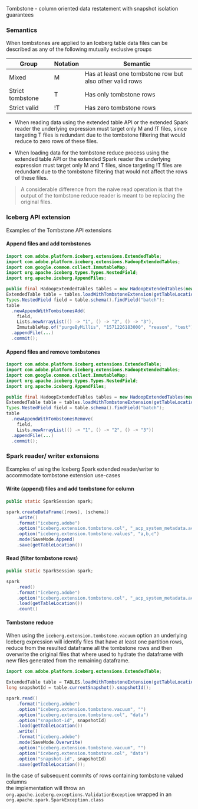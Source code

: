 Tombstone - column oriented data restatement with snapshot isolation guarantees 

### Semantics

When tombstones are applied to an Iceberg table data files can be described as any of the following
mutually exclusive groups 

Group | Notation | Semantic
------------- | ------------- | -------------
Mixed | M | Has at least one tombstone row but also other valid rows 
Strict tombstone | T | Has only tombstone rows
Strict valid | !T | Has zero tombstone rows

* When reading data using the extended table API or the extended Spark reader the underlying 
expression must target only M and !T files, since targeting T files is redundant due to the 
tombstone filtering that would reduce to zero rows of these files.

* When loading data for the tombstone reduce process using the extended table API or the 
extended Spark reader the underlying expression must target only M and T files, since targeting !T 
files are redundant due to the tombstone filtering that would not affect the rows of these files.

> A considerable difference from the naive read operation is that the output of the tombstone 
reduce reader is meant to be replacing the original files.

### Iceberg API extension

Examples of the Tombstone API extensions    

#### Append files and add tombstones
```java
import com.adobe.platform.iceberg.extensions.ExtendedTable;
import com.adobe.platform.iceberg.extensions.HadoopExtendedTables;
import com.google.common.collect.ImmutableMap;
import org.apache.iceberg.types.Types.NestedField;
import org.apache.iceberg.AppendFiles;

public final HadoopExtendedTables tables = new HadoopExtendedTables(new Configuration());
ExtendedTable table = tables.loadWithTombstoneExtension(getTableLocation());
Types.NestedField field = table.schema().findField("batch");
table
  .newAppendWithTombstonesAdd(
    field,
    Lists.newArrayList(() -> "1", () -> "2", () -> "3"),
    ImmutableMap.of("purgeByMillis", "1571226183000", "reason", "test"))
  .appendFile(...)
  .commit();
```

#### Append files and remove tombstones

```java
import com.adobe.platform.iceberg.extensions.ExtendedTable;
import com.adobe.platform.iceberg.extensions.HadoopExtendedTables;
import com.google.common.collect.ImmutableMap;
import org.apache.iceberg.types.Types.NestedField;
import org.apache.iceberg.AppendFiles;

public final HadoopExtendedTables tables = new HadoopExtendedTables(new Configuration());
ExtendedTable table = tables.loadWithTombstoneExtension(getTableLocation());
Types.NestedField field = table.schema().findField("batch");
table
  .newAppendWithTombstonesRemove(
    field,
    Lists.newArrayList(() -> "1", () -> "2", () -> "3"))
  .appendFile(...)
  .commit();
```

### Spark reader/ writer extensions 

Examples of using the Iceberg Spark extended reader/writer to accommodate
tombstone extension use-cases

#### Write (append) files and add tombstone for column

```java
public static SparkSession spark;

spark.createDataFrame([rows], [schema])
    .write()
    .format("iceberg.adobe")
    .option("iceberg.extension.tombstone.col", "_acp_system_metadata.acp_sourceBatchId")
    .option("iceberg.extension.tombstone.values", "a,b,c")
    .mode(SaveMode.Append)
    .save(getTableLocation())
``` 

#### Read (filter tombstone rows)

```java
public static SparkSession spark;

spark
    .read()
    .format("iceberg.adobe")
    .option("iceberg.extension.tombstone.col", "_acp_system_metadata.acp_sourceBatchId")
    .load(getTableLocation())
    .count()
```

#### Tombstone reduce

When using the `iceberg.extension.tombstone.vacuum` option an underlying Iceberg expression
will identify files that have at least one partition rows, reduce from the resulted dataframe
all the tombstone rows and then overwrite the original files that where used to hydrate the 
dataframe with new files generated from the remaining dataframe. 

```java
import com.adobe.platform.iceberg.extensions.ExtendedTable;

ExtendedTable table = TABLES.loadWithTombstoneExtension(getTableLocation());
long snapshotId = table.currentSnapshot().snapshotId();

spark.read()
    .format("iceberg.adobe")
    .option("iceberg.extension.tombstone.vacuum", "")
    .option("iceberg.extension.tombstone.col", "data")
    .option("snapshot-id", snapshotId)
    .load(getTableLocation())
    .write()
    .format("iceberg.adobe")
    .mode(SaveMode.Overwrite)
    .option("iceberg.extension.tombstone.vacuum", "")
    .option("iceberg.extension.tombstone.col", "data")
    .option("snapshot-id", snapshotId)
    .save(getTableLocation());
```

In the case of subsequent commits of rows containing tombstone valued columns  
 the implementation will throw an `org.apache.iceberg.exceptions.ValidationException` 
 wrapped in an `org.apache.spark.SparkException.class` 
